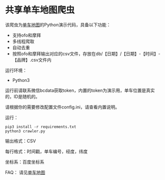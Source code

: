 共享单车地图爬虫
====================

该爬虫为[单车地图](http://www.dancheditu.com)的Python演示代码，具备以下功能：
* 支持ofo和摩拜
* 多线程爬取
* 自动去重
* 按照ofo和摩拜输出对应的csv文件，存放在db/【日期】/【日期】-【时间】-【品牌】.csv文件内

运行环境：
* Python3

运行前请联系微信bcdata获取token，内置的token为演示用，单车位置是真实的，ID是随机的。

请根据你的需要修改配置文件config.ini，请查看内置说明。

运行：
```
pip3 install -r requirements.txt
python3 crawler.py
```

输出格式：CSV

每行格式：时间戳，单车编号，经度，纬度

坐标系：百度坐标系

FAQ：
请见[单车地图](http://www.dancheditu.com)
